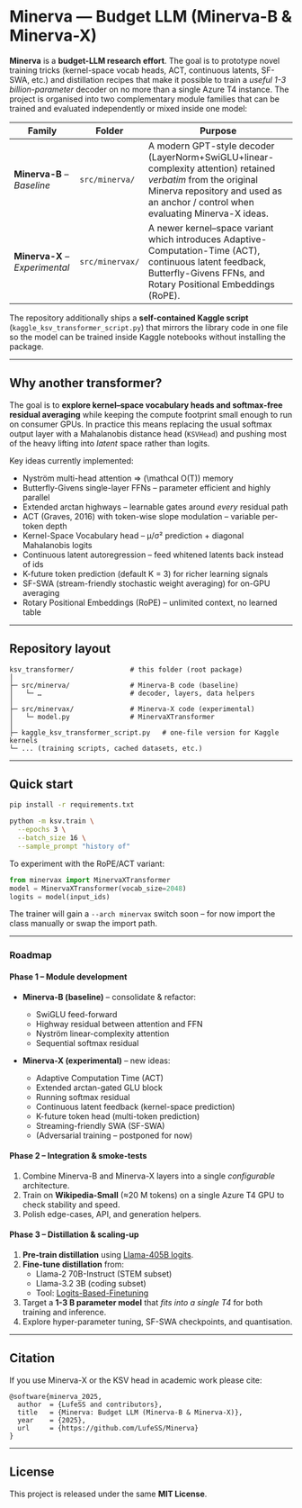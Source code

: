 # Minerva — Budget LLM (Minerva-B & Minerva-X)

**Minerva** is a **budget-LLM research effort**.  The goal is to prototype novel training tricks (kernel-space vocab heads, ACT, continuous latents, SF-SWA, etc.) and distillation recipes that make it possible to train a *useful 1-3 billion-parameter* decoder on no more than a single Azure T4 instance.  The project is organised into two complementary module families that can be trained and evaluated independently or mixed inside one model:

| Family | Folder | Purpose |
|--------|--------|---------|
| **Minerva-B** – *Baseline* | `src/minerva/` | A modern GPT-style decoder (LayerNorm+SwiGLU+linear-complexity attention) retained *verbatim* from the original Minerva repository and used as an anchor / control when evaluating Minerva-X ideas. |
| **Minerva-X** – *Experimental* | `src/minervax/` | A newer kernel–space variant which introduces Adaptive-Computation-Time (ACT), continuous latent feedback, Butterfly-Givens FFNs, and Rotary Positional Embeddings (RoPE). |

The repository additionally ships a **self-contained Kaggle script** (`kaggle_ksv_transformer_script.py`) that mirrors the library code in one file so the model can be trained inside Kaggle notebooks without installing the package.

---
## Why another transformer?

The goal is to **explore kernel–space vocabulary heads and softmax-free residual averaging** while keeping the compute footprint small enough to run on consumer GPUs.  In practice this means replacing the usual softmax output layer with a Mahalanobis distance head (`KSVHead`) and pushing most of the heavy lifting into *latent* space rather than logits.

Key ideas currently implemented:

* Nyström multi-head attention ⇒  \(\mathcal O(T)\) memory
* Butterfly-Givens single-layer FFNs – parameter efficient and highly parallel
* Extended arctan highways – learnable gates around *every* residual path
* ACT (Graves, 2016) with token-wise slope modulation – variable per-token depth
* Kernel-Space Vocabulary head – μ/σ² prediction + diagonal Mahalanobis logits
* Continuous latent autoregression – feed whitened latents back instead of ids
* K-future token prediction (default K = 3) for richer learning signals
* SF-SWA (stream-friendly stochastic weight averaging) for on-GPU averaging
* Rotary Positional Embeddings (RoPE) – unlimited context, no learned table

---
## Repository layout

```
ksv_transformer/              # this folder (root package)
│
├─ src/minerva/               # Minerva-B code (baseline)
│   └─ …                      # decoder, layers, data helpers
│
├─ src/minervax/              # Minerva-X code (experimental)
│   └─ model.py               # MinervaXTransformer
│
├─ kaggle_ksv_transformer_script.py   # one-file version for Kaggle kernels
└─ ... (training scripts, cached datasets, etc.)
```

---
## Quick start

```bash
pip install -r requirements.txt

python -m ksv.train \
  --epochs 3 \
  --batch_size 16 \
  --sample_prompt "history of"
```

To experiment with the RoPE/ACT variant:

```python
from minervax import MinervaXTransformer
model = MinervaXTransformer(vocab_size=2048)
logits = model(input_ids)
```

The trainer will gain a `--arch minervax` switch soon – for now import the
class manually or swap the import path.

---
### Roadmap

#### Phase 1 – Module development

* **Minerva-B (baseline)** – consolidate & refactor:
  * SwiGLU feed-forward
  * Highway residual between attention and FFN
  * Nyström linear-complexity attention
  * Sequential softmax residual

* **Minerva-X (experimental)** – new ideas:
  * Adaptive Computation Time (ACT)
  * Extended arctan-gated GLU block
  * Running softmax residual
  * Continuous latent feedback (kernel-space prediction)
  * K-future token head (multi-token prediction)
  * Streaming-friendly SWA (SF-SWA)
  * (Adversarial training – postponed for now)

#### Phase 2 – Integration & smoke-tests

1. Combine Minerva-B and Minerva-X layers into a single *configurable* architecture.
2. Train on **Wikipedia-Small** (≈20 M tokens) on a single Azure T4 GPU to check stability and speed.
3. Polish edge-cases, API, and generation helpers.

#### Phase 3 – Distillation & scaling-up

1. **Pre-train distillation** using [Llama-405B logits](https://huggingface.co/datasets/arcee-ai/LLama-405B-Logits).
2. **Fine-tune distillation** from:
   * Llama-2 70B-Instruct (STEM subset)
   * Llama-3.2 3B (coding subset)
   * Tool: [Logits-Based-Finetuning](https://github.com/dvlab-research/Logits-Based-Finetuning)
3. Target a **1-3 B parameter model** that *fits into a single T4* for both training and inference.
4. Explore hyper-parameter tuning, SF-SWA checkpoints, and quantisation.

---
## Citation

If you use Minerva-X or the KSV head in academic work please cite:

```text
@software{minerva_2025,
  author  = {LufeSS and contributors},
  title   = {Minerva: Budget LLM (Minerva-B & Minerva-X)},
  year    = {2025},
  url     = {https://github.com/LufeSS/Minerva}
}
```

---
## License

This project is released under the same **MIT License**. 
